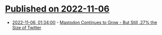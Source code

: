 # [Published on 2022-11-06](index.md)

* [2022-11-06, 01:34:00](https://tech.slashdot.org/story/22/11/06/0026205/mastodon-continues-to-grow---but-still-27-the-size-of-twitter?utm_source=rss1.0mainlinkanon&utm_medium=feed) - [Mastodon Continues to Grow - But Still<nobr> <wbr></nobr>.27% the Size of Twitter](https://tech.slashdot.org/story/22/11/06/0026205/mastodon-continues-to-grow---but-still-27-the-size-of-twitter?utm_source=rss1.0mainlinkanon&utm_medium=feed)
